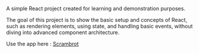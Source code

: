 A simple React project created for learning and demonstration purposes.

The goal of this project is to show the basic setup and concepts of React, such as rendering elements, using state, and handling basic events, without diving into advanced component architecture.

Use the app here : [Scrambrot](https://scrambrot.vercel.app/)
